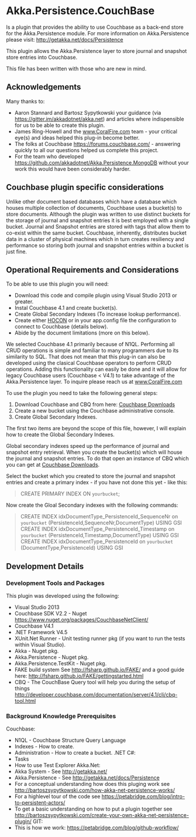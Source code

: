 # Akka.Persistence.CouchBase
Is a plugin that provides the ability to use Couchbase as a back-end store for the Akka.Persistence module.  For more information on Akka.Persistence please visit:
http://getakka.net/docs/Persistence

This plugin allows the Akka.Persistence layer to store journal and snapshot store entries into Couchbase.

This file has been written with those who are new in mind. 

## Acknowledgements
Many thanks to:
- Aaron Stannard and Bartosz Sypytkowski your guidance (via https://gitter.im/akkadotnet/akka.net) and articles where indispensible for us to be able to create this plugin.
- James Ring-Howell and the www.CoralFire.com team - your critical eye(s) and ideas helped this plug-in become better.
- The folks at Couchbase https://forums.couchbase.com/ - answering quickly to all our questions helped us complete this project.
- For the team who developed https://github.com/akkadotnet/Akka.Persistence.MongoDB without your work this would have been considerably harder.

## Couchbase plugin specific considerations
Unlike other document based databases which have a database which houses multiple collection of documents, Couchbase uses a bucket(s) to store documents.  Although the plugin was written to use distinct buckets for the storage of journal and snapshot entries it is best employed with a single bucket.  Journal and Snapshot entries are stored with tags that allow them to co-exist within the same bucket.  Couchbase, inherently, distributes bucket data in a cluster of physical machines which in turn creates resiliency and performance so storing both journal and snapshot entries within a bucket is just fine.


## Operational Requirements and Considerations

To be able to use this plugin you will need:
- Download this code and compile plugin using Visual Studio 2013 or greater.
- Instal Couchbase 4.1 and create bucket(s).
- Create Global Secondary Indexes (To increase lookup performance).
- Create either [HOCON](http://getakka.net/docs/concepts/configuration) or in your app.config file the configuration to connect to Couchbase (details below).
- Abide by the document limitations (more on this below).

We selected Couchbase 4.1 primarily because of N1QL.  Performing all CRUD operations is simple and familiar to many programmers due to its similarity to SQL.  That does not mean that this plug-in can also be developed using the clasical Couchbase operators to perform CRUD operations.  Adding this functionality can easily be done and it will allow for legacy Couchbase users (Couchbase < V4.1) to take advantage of the Akka.Persistence layer. To inquire please reach us at www.CoralFire.com

To use the plugin you need to take the following general steps:
1. Download Couchbase and CBQ from here: [Couchbase Downloads](http://www.couchbase.com/nosql-databases/downloads)
2. Create a new bucket using the Couchbase administrative console.
3. Create Global Secondary Indexes.

The first two items are beyond the scope of this file, however, I will explain how to create the Global Secondary Indexes.

Global secondary indexes speed up the performance of journal and snapshot entry retrieval.  When you create the bucket(s) which will house the journal and snapshot entries.  To do that open an instance of CBQ which you can get at [Couchbase Downloads](http://www.couchbase.com/nosql-databases/downloads).

Select the bucket which you created to store the journal and snapshot entries and create a primary index - if you have not done this yet - like this:
> CREATE PRIMARY INDEX ON `yourbucket`;

Now create the Gloal Secondary indexes with the following commands:

> CREATE INDEX idxDocumentType_PersistenceId_SequenceNr on `yourbucket` (PersistenceId,SequenceNr,DocumentType) USING GSI
CREATE INDEX idxDocumentType_PersistenceId_Timestamp on `yourbucket` (PersistenceId,Timestamp,DocumentType) USING GSI
CREATE INDEX idxDocumentType_PersistenceId on `yourbucket` (DocumentType,PersistenceId) USING GSI


## Development Details


### Development Tools and Packages
This plugin was developed using the following:
- Visual Studio 2013
- Couchbase SDK V2.2 - Nuget https://www.nuget.org/packages/CouchbaseNetClient/
- Couchbase V4.1
- .NET Framework V4.5
- XUnit.Net Runner - Unit testing runner pkg (if you want to run the tests within Visual Studio).
- Akka - Nuget pkg.
- Akka.Persistence - Nuget pkg.
- Akka.Persistence.TestKit - Nuget pkg.
- FAKE build system See http://fsharp.github.io/FAKE/ and a good guide here: http://fsharp.github.io/FAKE/gettingstarted.html
- CBQ - The CouchBase Query tool will help you during the setup of things http://developer.couchbase.com/documentation/server/4.1/cli/cbq-tool.html

### Background Knowledge Prerequisites
Couchbase:
- N1QL - Couchbase Structure Query Language
- Indexes - How to create.
- Administration - How to create a bucket.
.NET C#:
- Tasks
- How to use Test Explorer
Akka.Net:
- Akka System - See http://getakka.net/
- Akka.Persistence - See http://getakka.net/docs/Persistence 
- For a conceptual understanding how does this pluging work see http://bartoszsypytkowski.com/how-akka-net-persistence-works/ 
- For a highlevel tour of the code see https://petabridge.com/blog/intro-to-persistent-actors/
- To get a basic understanding on how to put a plugin together see http://bartoszsypytkowski.com/create-your-own-akka-net-persistence-plugin/
GIT:
- This is how we work: https://petabridge.com/blog/github-workflow/





